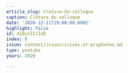 ```yaml
---
article_slug: cloture-du-colloque
caption: Clôture du colloque
date: '2020-12-11T19:00:00.000Z'
highlight: false
id: 4iDyzZiiIu0
index: 0
issue: content/issues/crises-et-prophetes.md
type: youtube
years: 2020

---
```

